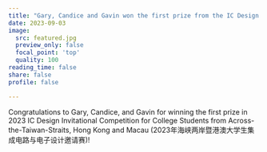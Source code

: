 ```yaml
---
title: "Gary, Candice and Gavin won the first prize from the IC Design competition in Beijing"
date: 2023-09-03
image:
  src: featured.jpg
  preview_only: false
  focal_point: 'top'
  quality: 100
reading_time: false
share: false
profile: false

---
```


<!--more-->

Congratulations to Gary, Candice, and Gavin for winning the first prize in 2023 IC Design Invitational Competition for College Students from Across-the-Taiwan-Straits, Hong Kong and Macau (2023年海峡两岸暨港澳大学生集成电路与电子设计邀请赛)!